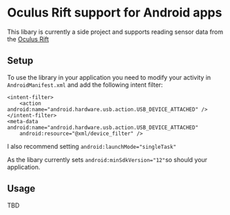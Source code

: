 Oculus Rift support for Android apps
====================================

This libary is currently a side project and supports reading sensor data from
the [Oculus Rift](http://www.oculusvr.com/)

Setup
-----

To use the library in your application you need to modify your activity in `AndroidManifest.xml` and add the following intent filter:

	<intent-filter>
		<action android:name="android.hardware.usb.action.USB_DEVICE_ATTACHED" />
    </intent-filter>
	<meta-data android:name="android.hardware.usb.action.USB_DEVICE_ATTACHED"
		android:resource="@xml/device_filter" />
		
I also recommend setting `android:launchMode="singleTask"`

As the libary currently sets `android:minSdkVersion="12"`so should your application.

Usage
-----

TBD